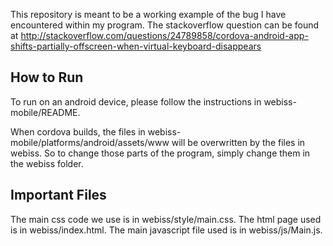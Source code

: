 This repository is meant to be a working example of the bug I have encountered within my program. The stackoverflow question can be found at http://stackoverflow.com/questions/24789858/cordova-android-app-shifts-partially-offscreen-when-virtual-keyboard-disappears


How to Run
-------------------

To run on an android device, please follow the instructions in webiss-mobile/README.

When cordova builds, the files in webiss-mobile/platforms/android/assets/www will be overwritten by the files in webiss. So to change those parts of the program, simply change them in the webiss folder.


Important Files
-------------------

The main css code we use is in webiss/style/main.css.
The html page used is in webiss/index.html.
The main javascript file used is in webiss/js/Main.js.
